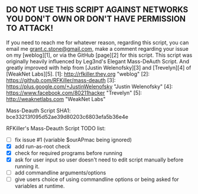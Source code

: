 DO NOT USE THIS SCRIPT AGAINST NETWORKS YOU DON'T OWN OR DON'T HAVE PERMISSION TO ATTACK!
-----------------------------------------------------------------------------------------

If you need to reach me for whatever reason, regarding this script, you can email me <grant.c.stone@gmail.com>, make a comment regarding your issue on my [weblog][1], or via the GitHub [page][2] for this script. This script was originally heavily influenced by Leg3nd's Elegant Mass-DeAuth Script. And greatly improved with help from [Justin Welenofsky][3] and [Trevelyn][4] of [WeakNet Labs][5].
[1]: http://rfkiller.they.org "weblog"
[2]: https://github.com/RFKiller/mass-deauth
[3]: https://plus.google.com/+JustinWelenofsky "Justin Welenofsky"
[4]: https://www.facebook.com/80211hacker "Trevelyn"
[5]: http://weaknetlabs.com "WeakNet Labs"

Mass-Deauth Script SHA1: bce33213f095d52ae39d80203c6803efa5b36e4e

RFKiller's Mass-Deauth Script TODO list:
- [ ] fix issue #1 (variable $ourAPmac being ignored)
- [x] add run-as-root check
- [x] check for required programs before running
- [x] ask for user input so user doesn't need to edit script manually before running it.
- [ ] add commandline arguments/options
- [ ] give users choice of using commandline options or being asked for variables at runtime.
